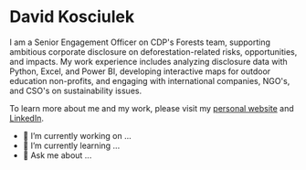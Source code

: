 # David Kosciulek

I am a Senior Engagement Officer on CDP's Forests team, supporting ambitious corporate disclosure on deforestation-related risks, opportunities, and impacts. My work experience includes analyzing disclosure data with Python, Excel, and Power BI, developing interactive maps for outdoor education non-profits, and engaging with international companies, NGO's, and CSO's on sustainability issues.

To learn more about me and my work, please visit my [personal website](https://davkosc.github.io) and [LinkedIn](https.www.linkedin.com/in/davkosc).

- 🔭 I’m currently working on ...
- 🌱 I’m currently learning ...
- 💬 Ask me about ...
